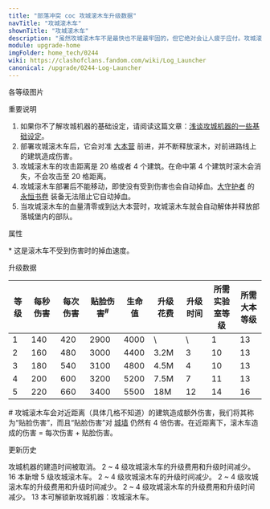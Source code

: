 ```yaml
---
title: "部落冲突 coc 攻城滚木车升级数据"
navTitle: "攻城滚木车"
shownTitle: "攻城滚木车"
description: "虽然攻城滚木车不是最快也不是最牢固的，但它绝对会让人疲于应付。攻城滚木车会不断抛出滚木，碾平路径上的一切，扫清通往敌军大本营的道路。法术对攻城滚木车无效。"
module: upgrade-home
imgFolder: home_tech/0244
wiki: https://clashofclans.fandom.com/wiki/Log_Launcher
canonical: /upgrade/0244-Log-Launcher
---
```


<UnitInfo :folder="$frontmatter.imgFolder" imgSrc="Log_Launcher.png" :imgAlt="$frontmatter.navTitle" :description="$frontmatter.description" />

<SmallTitle>各等级图片</SmallTitle>

<Panel>
    <UnitImgGroup :folder="$frontmatter.imgFolder">
        <UnitImg imgTitle="1 级" imgSrc="Log_Launcher1.png" />
        <UnitImg imgTitle="2 级" imgSrc="Log_Launcher2.png" />
        <UnitImg imgTitle="3 级" imgSrc="Log_Launcher3.png" />
        <UnitImg imgTitle="4 级" imgSrc="Log_Launcher4.png" />
        <UnitImg imgTitle="5 级" imgSrc="Log_Launcher5.png" />
    </UnitImgGroup>
</Panel>

<SmallTitle>重要说明</SmallTitle>

1. 如果你不了解攻城机器的基础设定，请阅读这篇文章：[浅谈攻城机器的一些基础设定](/p/6912)。
2. 部署攻城滚木车后，它会对准 [大本营](/upgrade/0400-Town-Hall) 前进，并不断释放滚木，对前进路线上的建筑造成伤害。
3. 攻城滚木车的攻击距离是 20 格或者 4 个建筑。在命中第 4 个建筑时滚木会消失，不会攻击至 20 格距离。
4. 攻城滚木车部署后不能移动，即使没有受到伤害也会自动掉血。[大守护者](/upgrade/0202-Grand-Warden) 的 [永恒书卷](/upgrade/0780-Eternal-Tome) 装备无法阻止它自动掉血。
5. 当攻城滚木车的血量清零或到达大本营时，攻城滚木车就会自动解体并释放部落城堡内的部队。

<SmallTitle>属性</SmallTitle>

<UnitProperties>
    <UnitProperty pKey="攻击方式" pValue="对着大本营前进" />
    <UnitProperty pKey="攻击偏好" pValue="城墙 (4 倍伤害)" />
    <UnitProperty pKey="伤害类型" pValue="范围伤害" />
    <UnitProperty pKey="溅射范围" pValue="长 19 格，宽 2 格" />
    <UnitProperty pKey="攻击的目标" pValue="仅地面目标" />
    <UnitProperty pKey="攻击距离" pValue="20 格" />
    <UnitProperty pKey="攻击速度" pValue="3 秒/次" />
    <UnitProperty pKey="移动速度" pValue="0.7 格/秒" />
    <UnitProperty pKey="掉血速度" pValue="每秒 156 血<sup>*</sup>" />
    <UnitProperty pKey="所需攻城机器工坊等级" pValue="5" />
    <UnitProperty pKey="所需大本等级" pValue="13" />
    <UnitProperty pKey="建造时间" pValue="无" trainingSystem="2025" />
</UnitProperties>

\* 这是滚木车不受到伤害时的掉血速度。

<SmallTitle>升级数据</SmallTitle>

<script setup>
const tableExtraInfo = [
    {
        "column": 5,
        "type": "cost",
        "gpClass": "research",
        "icon": "Elixir"
    },
    {
        "column": 6,
        "type": "time",
        "gpClass": "research"
    }
];
</script>

<UnitTable :tableExtraInfo="tableExtraInfo">

| 等级 |  每秒伤害 | 每次伤害 |贴脸伤害<sup>#</sup>| 生命值 | 升级花费 |  升级时间  |所需<br>实验室等级|所需<br>大本等级|
| ---- |   ----   |   ----  |        ----       |  ----  |   ----  |    ----    |      ----      |      ----     |
|   1  |    140   |   420   |        2900       |  4000  |      \  |     \      |        1       |       13      |
|   2  |    160   |   480   |        3000       |  4400  |   3.2M  |     3      |       10       |       13      |
|   3  |    180   |   540   |        3100       |  4800  |   4.5M  |     4      |       10       |       13      |
|   4  |    200   |   600   |        3200       |  5200  |   7.5M  |     7      |       11       |       13      |
|   5  |    220   |   660   |        3400       |  5500  |    18M  |    12      |       14       |       16      |
</UnitTable>

\# 攻城滚木车会对近距离（具体几格不知道）的建筑造成额外伤害，我们将其称为“贴脸伤害”，而且“贴脸伤害”对 [城墙](/upgrade/0300-Walls) 仍然有 4 倍伤害。在近距离下，滚木车造成的伤害 = 每次伤害 + 贴脸伤害。

<SmallTitle>更新历史</SmallTitle>

<Timeline>
    <TimelineItem date="2025/03/27">
        <TimelineRow>攻城机器的建造时间被取消。</TimelineRow>
    </TimelineItem>
    <TimelineItem date="2024/11/25">
        <TimelineRow>2 ~ 4 级攻城滚木车的升级费用和升级时间减少。</TimelineRow>
    </TimelineItem>
    <TimelineItem date="2024/02/27">
        <TimelineRow>16 本新增 5 级攻城滚木车。</TimelineRow>
    </TimelineItem>
    <TimelineItem date="2023/12/12">
        <TimelineRow>2 ~ 4 级攻城滚木车的升级时间减少。</TimelineRow>
    </TimelineItem>
    <TimelineItem date="2023/06/12">
        <TimelineRow>2 ~ 4 级攻城滚木车的升级费用和升级时间减少。</TimelineRow>
    </TimelineItem>
    <TimelineItem date="2022/10/10">
        <TimelineRow>2 ~ 4 级攻城滚木车的升级费用和升级时间减少。</TimelineRow>
    </TimelineItem>
    <TimelineItem date="2020/12/07">
        <TimelineRow>13 本可解锁新攻城机器：攻城滚木车。</TimelineRow>
    </TimelineItem>
    <TimelineItem :historyBottom="true" />
</Timeline>